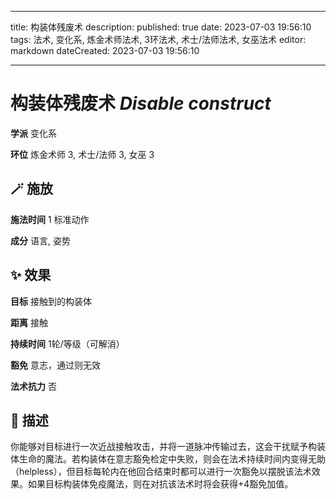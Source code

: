 
---
title: 构装体残废术
description: 
published: true
date: 2023-07-03 19:56:10
tags: 法术, 变化系, 炼金术师法术, 3环法术, 术士/法师法术, 女巫法术
editor: markdown
dateCreated: 2023-07-03 19:56:10

---

# **构装体残废术** *Disable construct*

**学派** 变化系 

**环位** 炼金术师 3, 术士/法师 3, 女巫 3

## 🪄 施放

**施法时间** 1 标准动作

**成分** 语言, 姿势

## ✨ 效果 

**目标** 接触到的构装体 

**距离** 接触  

**持续时间** 1轮/等级（可解消） 

**豁免** 意志，通过则无效

**法术抗力** 否

## 📖 描述

你能够对目标进行一次近战接触攻击，并将一道脉冲传输过去，这会干扰赋予构装体生命的魔法。若构装体在意志豁免检定中失败，则会在法术持续时间内变得无助（helpless），但目标每轮内在他回合结束时都可以进行一次豁免以摆脱该法术效果。如果目标构装体免疫魔法，则在对抗该法术时将会获得+4豁免加值。
    